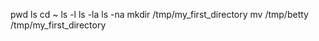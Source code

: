 pwd
ls
cd ~
ls -l
ls -la
ls -na
mkdir /tmp/my_first_directory
mv /tmp/betty /tmp/my_first_directory
